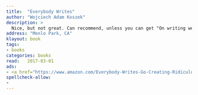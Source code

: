 ```yaml
---
title:  "Everybody Writes"
author: "Wojciech Adam Koszek"
description: >
  Nice, but not great. Can recommend, unless you can get "On writing well"
address: "Menlo Park, CA"
klayout: book
tags:
- books
categories: books
read:	2017-03-01
ads:
- <a href="https://www.amazon.com/Everybody-Writes-Go-Creating-Ridiculously/dp/1118905555/ref=as_li_ss_il?ie=UTF8&qid=1489047776&sr=8-1&keywords=everybody+writes&linkCode=li2&tag=wkoszek08-20&linkId=fcff5b54a864a7bfe1da694310c1535c" target="_blank"><img border="0" src="//ws-na.amazon-adsystem.com/widgets/q?_encoding=UTF8&ASIN=1118905555&Format=_SL160_&ID=AsinImage&MarketPlace=US&ServiceVersion=20070822&WS=1&tag=wkoszek08-20" ></a><img src="https://ir-na.amazon-adsystem.com/e/ir?t=wkoszek08-20&l=li2&o=1&a=1118905555" width="1" height="1" border="0" alt="" style="border:none !important; margin:0px !important;" />
spellcheck-allow:
- 
---
```


